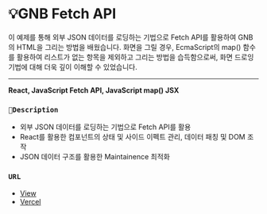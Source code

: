 # 💡GNB Fetch API
이 예제를 통해 외부 JSON 데이터를 로딩하는 기법으로 Fetch API를 활용하여 GNB의 HTML을 그리는 방법을 배웠습니다.
화면을 그릴 경우, EcmaScript의 map() 함수를 활용하여 리스트가 없는 항목을 제외하고 그리는 방법을 습득함으로써, 화면 드로잉 기법에 대해 더욱 깊이 이해할 수 있었습니다.


*********************************************
**React, JavaScript Fetch API, JavaScript map() JSX**



### `🎯Description`

- 외부 JSON 데이터를 로딩하는 기법으로 Fetch API를 활용
- React를 활용한 컴포넌트의 상태 및 사이드 이펙트 관리, 데이터 패칭 및 DOM 조작
- JSON 데이터 구조를 활용한 Maintainence 최적화


### `URL`
- [View](https://open-source9-blond.vercel.app)
- [Vercel](https://vercel.com/harins-projects-c8638d5b/open-source9)


